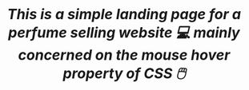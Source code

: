 <br> 
<center><h1><i><b>This is a simple landing page for a perfume selling website 💻 mainly concerned on the mouse hover property of CSS 🖱️
</b></i></h1></center>
 
